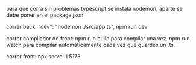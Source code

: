 para que corra sin problemas typescript se instala nodemon, aparte se debe poner en el package.json:

correr back:
"dev": "nodemon ./src/app.ts",
npm run dev

correr compilador de front: 
npm run build para compilar una vez.
npm run watch para compilar automáticamente cada vez que guardes un .ts.

correr front:
npx serve -l 5173
